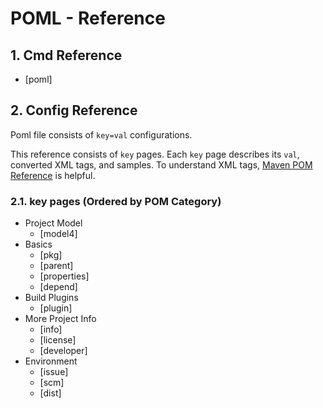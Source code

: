 # POML - Reference
## 1. Cmd Reference
- [poml]


## 2. Config Reference
Poml file consists of `key=val` configurations.

This reference consists of `key` pages. Each `key` page describes its `val`, converted XML tags, and samples. To understand XML tags, [Maven POM Reference](https://maven.apache.org/pom.html) is helpful.

### 2.1. key pages (Ordered by POM Category)
- Project Model
    - [model4]
- Basics
    - [pkg]
    - [parent]
    - [properties]
    - [depend]
- Build Plugins
    - [plugin]
- More Project Info
    - [info]
    - [license]
    - [developer]
- Environment
    - [issue]
    - [scm]
    - [dist]